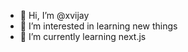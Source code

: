- 👋 Hi, I’m @xvijay
- 👀 I’m interested in learning new things
- 🌱 I’m currently learning next.js
<!-- - 💞️ I’m looking to collaborate on .... -->
<!-- - 📫 How to reach me on https://vijay-portfolio-2021.herokuapp.com/ -->

<!---
xvijay/xvijay is a ✨ special ✨ repository because its `README.md` (this file) appears on your GitHub profile.
You can click the Preview link to take a look at your changes.
--->
